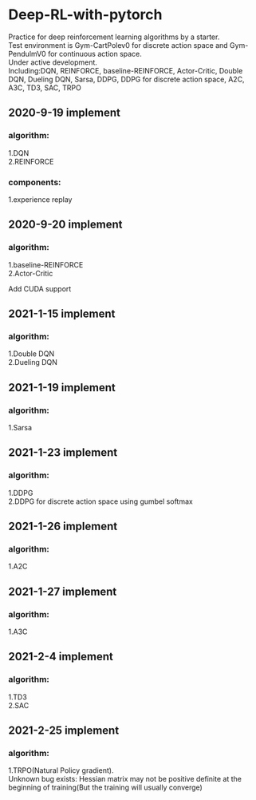 # Deep-RL-with-pytorch
Practice for deep reinforcement learning algorithms by a starter.  
Test environment is Gym-CartPolev0 for discrete action space and Gym-PendulmV0 for continuous action space.  
Under active development.  
Including:DQN, REINFORCE, baseline-REINFORCE, Actor-Critic, Double DQN, Dueling DQN, Sarsa, DDPG, DDPG for discrete action space, A2C, A3C, TD3, SAC, TRPO

## 2020-9-19 implement
### algorithm:  
  1.DQN  
  2.REINFORCE 
### components:  
1.experience replay
## 2020-9-20 implement
### algorithm:
  1.baseline-REINFORCE  
  2.Actor-Critic  
  
  Add CUDA support
## 2021-1-15 implement
### algorithm:  
  1.Double DQN  
  2.Dueling DQN 
## 2021-1-19 implement
### algorithm:  
  1.Sarsa
## 2021-1-23 implement
### algorithm:  
  1.DDPG  
  2.DDPG for discrete action space using gumbel softmax
## 2021-1-26 implement
### algorithm:  
  1.A2C
## 2021-1-27 implement
### algorithm:  
  1.A3C
## 2021-2-4 implement
### algorithm:  
  1.TD3  
  2.SAC
## 2021-2-25 implement
### algorithm:  
  1.TRPO(Natural Policy gradient).  
  Unknown bug exists: Hessian matrix may not be positive definite at the beginning of training(But the training will usually converge)
